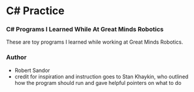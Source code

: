 # C# Practice #

### C# Programs I Learned While At Great Minds Robotics ###

These are toy programs I learned while working at Great Minds Robotics.

### Author ###
* Robert Sandor
* credit for inspiration and instruction goes to Stan Khaykin, who outlined how the program should run and gave helpful pointers on what to do